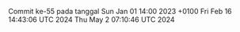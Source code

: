 Commit ke-55 pada tanggal Sun Jan 01 14:00 2023 +0100
Fri Feb 16 14:43:06 UTC 2024
Thu May  2 07:10:46 UTC 2024
